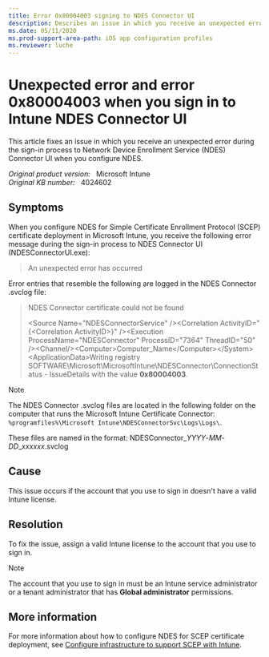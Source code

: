 ```yaml
---
title: Error 0x80004003 signing to NDES Connector UI
description: Describes an issue in which you receive an unexpected error and an 0x80004003 error during the sign-in process to NDES Connector UI when you configure NDES.
ms.date: 05/11/2020
ms.prod-support-area-path: iOS app configuration profiles
ms.reviewer: luche
---
```

# Unexpected error and error 0x80004003 when you sign in to Intune NDES Connector UI

This article fixes an issue in which you receive an unexpected error during the sign-in process to Network Device Enrollment Service (NDES) Connector UI when you configure NDES.

_Original product version:_ &nbsp; Microsoft Intune  
_Original KB number:_ &nbsp; 4024602

## Symptoms

When you configure NDES for Simple Certificate Enrollment Protocol (SCEP) certificate deployment in Microsoft Intune, you receive the following error message during the sign-in process to NDES Connector UI (NDESConnectorUI.exe):

> An unexpected error has occurred

Error entries that resemble the following are logged in the NDES Connector .svclog file:

> NDES Connector certificate could not be found
>
> \<Source Name="NDESConnectorService" />\<Correlation ActivityID="{\<Correlation ActivityID>}" />\<Execution ProcessName="NDESConnector" ProcessID="7364" ThreadID="50" />\<Channel/>\<Computer>Computer_Name\</Computer>\</System>\<ApplicationData>Writing registry SOFTWARE\Microsoft\MicrosoftIntune\NDESConnector\ConnectionStatus - IssueDetails with the value **0x80004003**.

> [!NOTE]
> The NDES Connector .svclog files are located in the following folder on the computer that runs the Microsoft Intune Certificate Connector: `%programfiles%\Microsoft Intune\NDESConnectorSvc\Logs\Logs\`.
>
> These files are named in the format: NDESConnector_*YYYY*-*MM*-*DD*_*xxxxxx*.svclog

## Cause

This issue occurs if the account that you use to sign in doesn't have a valid Intune license.

## Resolution

To fix the issue, assign a valid Intune license to the account that you use to sign in.

> [!NOTE]
> The account that you use to sign in must be an Intune service administrator or a tenant administrator that has **Global administrator** permissions.

## More information

For more information about how to configure NDES for SCEP certificate deployment, see [Configure infrastructure to support SCEP with Intune](/mem/intune/protect/certificates-scep-configure).
